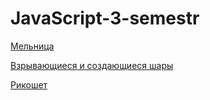 # JavaScript-3-semestr
 [Мельница](melnitsa/melnitsa.html)
 
 [Взрывающиеся и создающиеся шары](https://irinausoltceva.github.io/JavaScript-3-semestr/L4-6_balls/L_Repaired_flying_balls_with_BOOM_frames/shablon.html)
 
 [Рикошет](rikochet/rikochet.html)
